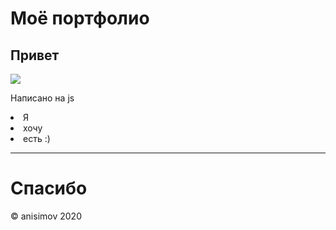 <!DOCTYPE html>
<html>
<head>
</head>
<body>
<h1>Моё портфолио</h1>
<h2>Привет</h2><img src="https://images.squarespace-cdn.com/content/v1/544ff970e4b0c2f7a273e9b6/1537086985178-LDFUKUP0NFT51ODG45OB/ke17ZwdGBToddI8pDm48kN-iCp0H8EbLNb85VXvIfntZw-zPPgdn4jUwVcJE1ZvWQUxwkmyExglNqGp0IvTJZUJFbgE-7XRK3dMEBRBhUpxbJ6nT22MqkKTNnYny1wnkClHS-tzM1oczfpRGL4qDHKXlZBeQsEdLEUBRJKqSpxE/jelly-party-logo-SB.gif">
<p>Написано на js</p>

<li>Я</li>
<li>хочу</li>
<li>есть :)</li>
<hr 6px>
  <h1>Cпасибо</h1>
</a>
<footer>&copy; anisimov 2020</footer>
</body>
</html>
</html>
